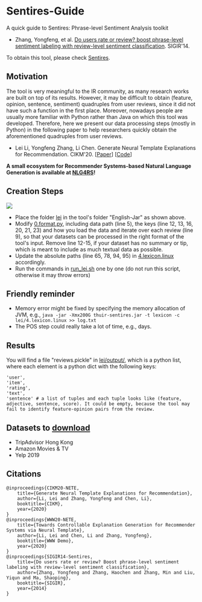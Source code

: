 # Sentires-Guide
A quick guide to Sentires: Phrase-level Sentiment Analysis toolkit
- Zhang, Yongfeng, et al. [Do users rate or review? boost phrase-level sentiment labeling with review-level sentiment classification](http://yongfeng.me/attach/bps-zhang.pdf). SIGIR'14.

To obtain this tool, please check [Sentires](https://github.com/evison/Sentires).

## Motivation
The tool is very meaningful to the IR community, as many research works are built on top of its results. However, it may be difficult to obtain (feature, opinion, sentence, sentiment) quadruples from user reviews, since it did not have such a function in the first place. Moreover, nowadays people are usually more familiar with Python rather than Java on which this tool was developed. Therefore, here we present our data processing steps (mostly in Python) in the following paper to help researchers quickly obtain the aforementioned quadruples from user reviews.
- Lei Li, Yongfeng Zhang, Li Chen. Generate Neural Template Explanations for Recommendation. CIKM'20. \[[Paper](https://lileipisces.github.io/files/CIKM20-NETE-paper.pdf)\] \[[Code](https://github.com/lileipisces/NETE)\]

**A small ecosystem for Recommender Systems-based Natural Language Generation is available at [NLG4RS](https://github.com/lileipisces/NLG4RS)!**

## Creation Steps
![](folder-hierarchy.png)
- Place the folder [lei](lei/) in the tool's folder "English-Jar" as shown above.
- Modify [0.format.py](lei/0.format.py), including data path (line 5), the keys (line 12, 13, 16, 20, 21, 23) and how you load the data and iterate over each review (line 9), so that your datasets can be processed in the right format of the tool's input. Remove line 12-15, if your dataset has no summary or tip, which is meant to include as much textual data as possible.
- Update the absolute paths (line 65, 78, 94, 95) in [4.lexicon.linux](lei/4.lexicon.linux) accordingly.
- Run the commands in [run_lei.sh](run_lei.sh) one by one (do not run this script, otherwise it may throw errors)

## Friendly reminder
- Memory error might be fixed by specifying the memory allocation of JVM, e.g., ```java -jar -Xmx200G thuir-sentires.jar -t lexicon -c lei/4.lexicon.linux >> log.txt```
- The POS step could really take a lot of time, e.g., days.

## Results
You will find a file "reviews.pickle" in [lei/output/](lei/output/), which is a python list, where each element is a python dict with the following keys:
```
'user',
'item',
'rating',
'text',
'sentence' # a list of tuples and each tuple looks like (feature, adjective, sentence, score). It could be empty, because the tool may fail to identify feature-opinion pairs from the review.
```

## Datasets to [download](https://drive.google.com/drive/folders/1z90ExLiEc1ZTyPir5qxbXxQOWslsspIH?usp=sharing)
- TripAdvisor Hong Kong
- Amazon Movies & TV
- Yelp 2019

## Citations
```
@inproceedings{CIKM20-NETE,
	title={Generate Neural Template Explanations for Recommendation},
	author={Li, Lei and Zhang, Yongfeng and Chen, Li},
	booktitle={CIKM},
	year={2020}
}
@inproceedings{WWW20-NETE,
	title={Towards Controllable Explanation Generation for Recommender Systems via Neural Template},
	author={Li, Lei and Chen, Li and Zhang, Yongfeng},
	booktitle={WWW Demo},
	year={2020}
}
@inproceedings{SIGIR14-Sentires,
	title={Do users rate or review? Boost phrase-level sentiment labeling with review-level sentiment classification},
	author={Zhang, Yongfeng and Zhang, Haochen and Zhang, Min and Liu, Yiqun and Ma, Shaoping},
	booktitle={SIGIR},
	year={2014}
}
```
